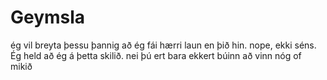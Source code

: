 # Geymsla
ég vil breyta þessu þannig að ég fái hærri laun en þið hin.
nope, ekki séns.
Ég held að ég á þetta skilið.
nei þú ert bara ekkert búinn að vinn nóg of mikið
